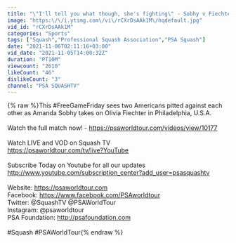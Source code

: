 ```yaml
---
title: "\"I'll tell you what though, she's fighting\" - Sobhy v Fiechter - Free Game Friday - U.S. Open 2021"
image: "https:\/\/i.ytimg.com\/vi\/rCXrDsAAk1M\/hqdefault.jpg"
vid_id: "rCXrDsAAk1M"
categories: "Sports"
tags: ["Squash","Professional Squash Association","PSA Squash"]
date: "2021-11-06T02:11:16+03:00"
vid_date: "2021-11-05T14:00:32Z"
duration: "PT10M"
viewcount: "2610"
likeCount: "46"
dislikeCount: "3"
channel: "PSA SQUASHTV"
---
```

{% raw %}This #FreeGameFriday sees two Americans pitted against each other as Amanda Sobhy takes on Olivia Fiechter in Philadelphia, U.S.A.<br /><br />Watch the full match now! - <a rel="nofollow" target="blank" href="https://psaworldtour.com/videos/view/10177">https://psaworldtour.com/videos/view/10177</a><br /><br />Watch LIVE and VOD on Squash TV<br /><a rel="nofollow" target="blank" href="https://psaworldtour.com/tv/live?YouTube">https://psaworldtour.com/tv/live?YouTube</a><br /><br />Subscribe Today on Youtube for all our updates <br /><a rel="nofollow" target="blank" href="http://www.youtube.com/subscription_center?add_user=psasquashtv">http://www.youtube.com/subscription_center?add_user=psasquashtv</a><br /><br />Website: <a rel="nofollow" target="blank" href="https://psaworldtour.com">https://psaworldtour.com</a><br />Facebook: <a rel="nofollow" target="blank" href="https://www.facebook.com/PSAworldtour">https://www.facebook.com/PSAworldtour</a><br />Twitter: @SquashTV @PSAWorldTour<br />Instagram: @psaworldtour<br />PSA Foundation: <a rel="nofollow" target="blank" href="http://psafoundation.com">http://psafoundation.com</a><br /><br />#Squash #PSAWorldTour{% endraw %}
